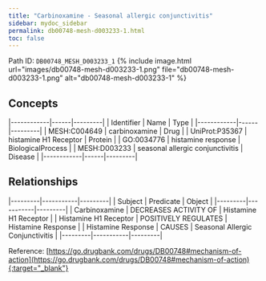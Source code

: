 ```yaml
---
title: "Carbinoxamine - Seasonal allergic conjunctivitis"
sidebar: mydoc_sidebar
permalink: db00748-mesh-d003233-1.html
toc: false 
---
```



Path ID: `DB00748_MESH_D003233_1`
{% include image.html url="images/db00748-mesh-d003233-1.png" file="db00748-mesh-d003233-1.png" alt="db00748-mesh-d003233-1" %}

## Concepts

|------------|------|---------|
| Identifier | Name | Type    |
|------------|------|---------|
| MESH:C004649 | carbinoxamine | Drug |
| UniProt:P35367 | histamine H1 Receptor | Protein |
| GO:0034776 | histamine response | BiologicalProcess |
| MESH:D003233 | seasonal allergic conjunctivitis | Disease |
|------------|------|---------|

## Relationships

|---------|-----------|---------|
| Subject | Predicate | Object  |
|---------|-----------|---------|
| Carbinoxamine | DECREASES ACTIVITY OF | Histamine H1 Receptor |
| Histamine H1 Receptor | POSITIVELY REGULATES | Histamine Response |
| Histamine Response | CAUSES | Seasonal Allergic Conjunctivitis |
|---------|-----------|---------|

Reference: [https://go.drugbank.com/drugs/DB00748#mechanism-of-action](https://go.drugbank.com/drugs/DB00748#mechanism-of-action){:target="_blank"}